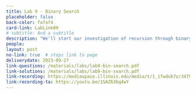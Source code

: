```yaml
---
title: Lab 9 - Binary Search
placeholder: false
back-color: fafaf4
card-link: LabLink09
# subtitle: And a subtitle
description: "We'll start our investigation of recursion through binary search and the many variations of the binary search problem."
people:
layout: post
no-link: true  # stops link to page 
deliverydate: 2023-09-27
link-questions: /materials/labs/lab9-bin-search.pdf
link-solutions: /materials/labs/lab9-bin-search.pdf
link-recording: https://mediaspace.illinois.edu/media/t/1_1fwduk7u/347892222
link-recording-ta: https://youtu.be/1SAZ636q4wY
---
```










